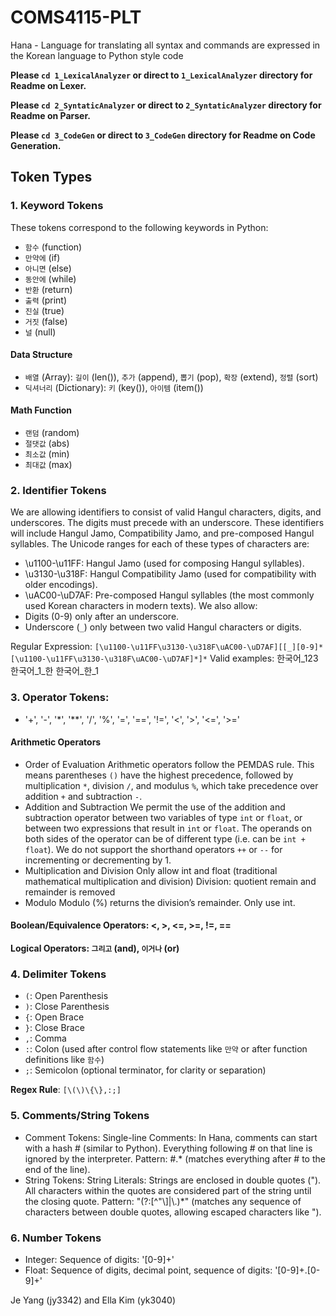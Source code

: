 # COMS4115-PLT
Hana - Language for translating all syntax and commands are expressed in the Korean language to Python style code

**Please `cd 1_LexicalAnalyzer` or direct to `1_LexicalAnalyzer` directory for Readme on Lexer.** 

**Please `cd 2_SyntaticAnalyzer` or direct to `2_SyntaticAnalyzer` directory for Readme on Parser.** 

**Please `cd 3_CodeGen` or direct to `3_CodeGen` directory for Readme on Code Generation.** 

## Token Types

### 1. **Keyword Tokens**  
   These tokens correspond to the following keywords in Python:
   - `함수` (function)
   - `만약에` (if)
   - `아니면` (else)
   - `동안에` (while)
   - `반환` (return)
   - `출력` (print)
   - `진실` (true)
   - `거짓` (false)
   - `널` (null)
#### Data Structure
   - `배열` (Array): `길이` (len()), `추가` (append), `뽑기` (pop), `확장` (extend), `정렬` (sort)
   - `딕셔너리` (Dictionary): `키` (key()), `아이템` (item())
#### Math Function
   - `랜덤` (random)
   - `절댓값` (abs)
   - `최소값` (min)
   - `최대값` (max)

### 2. **Identifier Tokens**
We are allowing identifiers to consist of valid Hangul characters, digits, and underscores. The digits must precede with an underscore. These identifiers will include Hangul Jamo, Compatibility Jamo, and pre-composed Hangul syllables. The Unicode ranges for each of these types of characters are:
   -  \u1100-\u11FF: Hangul Jamo (used for composing Hangul syllables).
   - \u3130-\u318F: Hangul Compatibility Jamo (used for compatibility with older encodings).
   - \uAC00-\uD7AF: Pre-composed Hangul syllables (the most commonly used Korean characters in modern texts).
We also allow:
   - Digits (0-9) only after an underscore.
   - Underscore (`_`) only between two valid Hangul characters or digits. 

Regular Expression:
`[\u1100-\u11FF\u3130-\u318F\uAC00-\uD7AF][[_][0-9]*[\u1100-\u11FF\u3130-\u318F\uAC00-\uD7AF]*]*`
Valid examples:
한국어_123
한국어_1_한
한국어_한_1

### 3. **Operator Tokens**:
   - '+', '-', '*', '**', '/', '%', '=', '==', '!=', '<', '>', '<=', '>='
#### Arithmetic Operators
- Order of Evaluation
Arithmetic operators follow the PEMDAS rule. This means parentheses `()` have the highest precedence, followed by multiplication `*`, division `/`, and modulus `%`, which take precedence over addition `+` and subtraction `-`.
- Addition and Subtraction
We permit the use of the addition and subtraction operator between two variables of type `int` or `float`, or between two expressions that result in `int` or `float`. The operands on both sides of the operator can be of different type (i.e. can be `int + float`). 
We do not support the shorthand operators `++` or `--` for incrementing or decrementing by 1.
- Multiplication and Division
Only allow int and float (traditional mathematical multiplication and division)
Division: quotient remain and remainder is removed
- Modulo 
Modulo (%) returns the division’s remainder. Only use int. 
#### Boolean/Equivalence Operators: <, >, <=, >=, !=, ==
#### Logical Operators: `그리고` (and), `이거나` (or)

### 4. **Delimiter Tokens**
- `(`: Open Parenthesis
- `)`: Close Parenthesis
- `{`: Open Brace
- `}`: Close Brace
- `,`: Comma
- `:`: Colon (used after control flow statements like `만약` or after function definitions like `함수`)
- `;`: Semicolon (optional terminator, for clarity or separation)

**Regex Rule**: `[\(\)\{\},:;]`

### 5. **Comments/String Tokens**
- Comment Tokens:
Single-line Comments: In Hana, comments can start with a hash # (similar to Python).
Everything following # on that line is ignored by the interpreter.
Pattern: #.* (matches everything after # to the end of the line).
- String Tokens:
String Literals: Strings are enclosed in double quotes ("). All characters within the quotes are considered part of the string until the closing quote.
Pattern: "(?:[^"\\]|\\.)*" (matches any sequence of characters between double quotes, allowing escaped characters like \").

### 6. **Number Tokens**
- Integer: Sequence of digits: '[0-9]+'
- Float: Sequence of digits, decimal point, sequence of digits: '[0-9]+.[0-9]+'

Je Yang (jy3342) and Ella Kim (yk3040)

